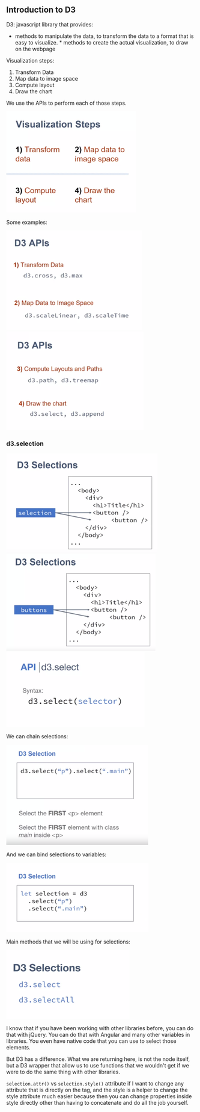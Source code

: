 ## Introduction to D3

D3:  javascript library that provides: 

* methods to manipulate the data, to transform the data to a format that is easy to visualize. * methods to create the actual visualization, to draw on the webpage

Visualization steps:

1) Transform Data
2) Map data to image space
3) Compute layout
4) Draw the chart

We use the APIs to perform each of those steps.

![](week1_04.PNG)

Some examples:

![](week1_05.PNG)
![](week1_06.PNG)

### d3.selection

![](week1_07.PNG)
![](week1_08.PNG)
![](week1_09.PNG)

We can chain selections:

![](week1_10.PNG)

And we can bind selections to variables:

![](week1_11.PNG)

Main methods that we will be using for selections:

![](week1_12.PNG)

I know that if you have been working with other libraries before, you can do that with jQuery. You can do that with Angular and many other variables in libraries. You even have native code that you can use to select those elements. 

But D3 has a difference. What we are returning here, is not the node itself, but a D3 wrapper that allow us to use functions that we wouldn't get if we were to do the same thing with other libraries. 


`selection.attr()` vs `selection.style()`
attribute if I want to change any attribute that is directly on the tag, and the style is a helper to change the style attribute much easier because then you can change properties inside style directly other than having to concatenate and do all the job yourself.